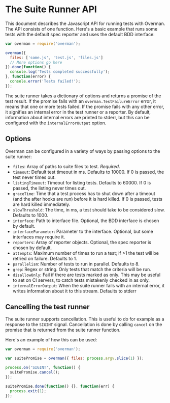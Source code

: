 # The Suite Runner API

This document describes the Javascript API for running tests with Overman. The
API consists of one function. Here's a basic example that runs some tests with
the default spec reporter and uses the default BDD interface:

```javascript
var overman = require('overman');

overman({
  files: ['some.js', 'test.js', 'files.js']
  // More options go here
}).done(function() {
  console.log('Tests completed successfully');
}, function(error) {
  console.error('Tests failed!');
});
```

The suite runner takes a dictionary of options and returns a promise of the
test result. If the promise fails with an `overman.TestFailureError` error, it
means that one or more tests failed. If the promise fails with any other error,
it signifies an internal error in the test runner or a reporter. By default,
information about internal errors are printed to stderr, but this can be
configured with the `internalErrorOutput` option.

## Options

Overman can be configured in a variety of ways by passing options to the suite
runner:

* `files`: Array of paths to suite files to test. *Required*.
* `timeout`: Default test timeout in ms. Defaults to 10000. If 0 is passed, the
  test never times out.
* `listingTimeout`: Timeout for listing tests. Defaults to 60000. If 0 is passed,
  the listing never times out.
* `graceTime`: Time that a test process has to shut down after a timeout (and
  the after hooks are run) before it is hard killed. If 0 is passed, tests are
  hard killed immediately.
* `slowThreshold`: The time, in ms, a test should take to be considered slow.
  Defaults to 1000.
* `interface`: Path to interface file. Optional, the BDD interface is chosen by
  default.
* `interfaceParameter`: Parameter to the interface. Optional, but some
  interfaces may require it.
* `reporters`: Array of reporter objects. Optional, the spec reporter is chosen
  by default.
* `attempts`: Maximum number of times to run a test; if >1 the test will be
  retried on failure. Defaults to 1.
* `parallelism`: Number of tests to run in parallel. Defaults to 8.
* `grep`: Regex or string. Only tests that match the criteria will be run.
* `disallowOnly`: Fail if there are tests marked as only. This may be useful to
  set on CI servers, to catch tests mistakenly checked in as only.
* `internalErrorOutput`: When the suite runner fails with an internal error, it
  writes information about it to this stream. Defaults to stderr

## Cancelling the test runner

The suite runner supports cancellation. This is useful to do for example as a
response to the `SIGINT` signal. Cancellation is done by calling `cancel` on the
promise that is returned from the suite runner function.

Here's an example of how this can be used:

```javascript
var overman = require('overman');

var suitePromise = overman({ files: process.argv.slice(1) });

process.on('SIGINT', function() {
  suitePromise.cancel();
});

suitePromise.done(function() {}, function(err) {
  process.exit(1);
});
```
